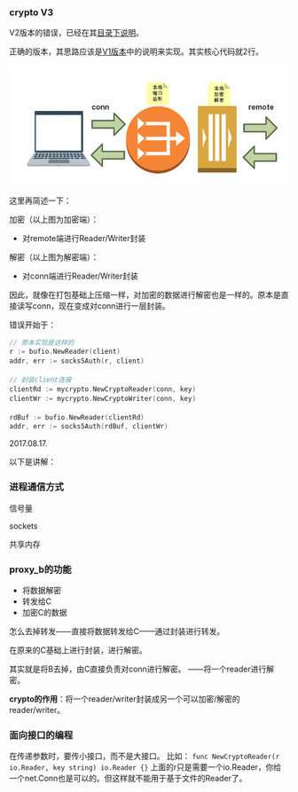 

### crypto V3

V2版本的错误，已经在其[目录下说明](../cryptoSocks5-V2/crypto-v2.md)。

正确的版本，其思路应该是[V1版本](../cryptoSocks5-V1/cryptoSocks5.md)中的说明来实现。其实核心代码就2行。

![conn-remote-encrypt](../cryptoSocks5-V1/conn-remote.png)

这里再简述一下：

加密（以上图为加密端）：

* 对remote端进行Reader/Writer封装

解密（以上图为解密端）：

* 对conn端进行Reader/Writer封装



因此，就像在打包基础上压缩一样，对加密的数据进行解密也是一样的。原本是直接读写conn，现在变成对conn进行一层封装。

错误开始于：

```go
// 原本实现是这样的
r := bufio.NewReader(client)
addr, err := socks5Auth(r, client)

// 封装client连接
clientRd := mycrypto.NewCryptoReader(conn, key)
clientWr := mycrypto.NewCryptoWriter(conn, key)

rdBuf := bufio.NewReader(clientRd)
addr, err := socks5Auth(rdBuf, clientWr)

```

2017.08.17.



以下是讲解：

### 进程通信方式

信号量

sockets

共享内存

### proxy_b的功能

- 将数据解密
- 转发给C
- 加密C的数据



怎么去掉转发——直接将数据转发给C——通过封装进行转发。

在原来的C基础上进行封装，进行解密。

其实就是将B去掉，由C直接负责对conn进行解密。
——将一个reader进行解密。

**crypto的作用**：将一个reader/writer封装成另一个可以加密/解密的reader/writer。

### 面向接口的编程

在传递参数时，要传小接口，而不是大接口。
比如：
`func NewCryptoReader(r io.Reader, key string) io.Reader {}`
上面的r只是需要一个io.Reader，你给一个net.Conn也是可以的。但这样就不能用于基于文件的Reader了。



